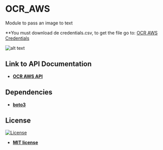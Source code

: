 # OCR_AWS
Module to pass an image to text

**You must download de credentials.csv, to get the file go to: <a href="https://console.aws.amazon.com/iam/home?#/users">OCR AWS Credentials</a>

![alt text](https://raw.githubusercontent.com/rocketbot-cl/OCR_AWS/master/example/ocr_aws.png)

<h2>Link to API Documentation</h2>

<ul>
  <li>
    <strong>
      <a href="https://boto3.amazonaws.com/v1/documentation/api/latest/reference/services/textract.html">OCR AWS API</a>
    </strong> 
  </li>  
</ul>  

<h2>Dependencies</h2>

<ul>
  <li>
    <strong>
      <a href="https://pypi.org/project/boto3/">boto3</a>
    </strong> 
  </li>  
</ul>  

<h2>License</h2>

<p><a href="http://badges.mit-license.org" rel="nofollow"><img src="https://camo.githubusercontent.com/107590fac8cbd65071396bb4d04040f76cde5bde/687474703a2f2f696d672e736869656c64732e696f2f3a6c6963656e73652d6d69742d626c75652e7376673f7374796c653d666c61742d737175617265" alt="License" data-canonical-src="http://img.shields.io/:license-mit-blue.svg?style=flat-square" style="max-width:100%;"></a></p>

<ul>
  <li><strong><a href="http://opensource.org/licenses/mit-license.php" rel="nofollow">MIT license</a></strong></li>
</ul>  
